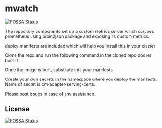 # mwatch
[![FOSSA Status](https://app.fossa.com/api/projects/git%2Bgithub.com%2Fsamuel-sujith%2Fmwatch.svg?type=shield)](https://app.fossa.com/projects/git%2Bgithub.com%2Fsamuel-sujith%2Fmwatch?ref=badge_shield)


The repository components set up a custom metrics server which scrapes prometheus using prom2json package and exposing as custom metrics.

deploy manifests are included which will help you install this in your cluster

Clone the repo and run the following command in the cloned repo
docker built -t <customname>:<tagname> .

Once the image is built, substitute into your manifests.

Create your own secrets in the namespace where you deploy the manifests. Name of secret is cm-adapter-serving-certs.

Please post issues in case of any assistance.


## License
[![FOSSA Status](https://app.fossa.com/api/projects/git%2Bgithub.com%2Fsamuel-sujith%2Fmwatch.svg?type=large)](https://app.fossa.com/projects/git%2Bgithub.com%2Fsamuel-sujith%2Fmwatch?ref=badge_large)